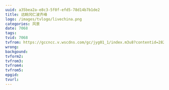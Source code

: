 ```yaml
---
uuid: a35bea2a-e8c3-5f0f-efd5-78d14b7b1de2
title: 远眺冈仁波齐峰
logo: /images/tvlogo/livechina.png
categories: 风景
date: 7068
tags:
tvid: 7068
tvfrom: https://gccncc.v.wscdns.com/gc/jyg01_1/index.m3u8?contentid=2820180516001
wrong:
backgound:
tvform2:
tvfrom3:
tvfrom4:
tvfrom5:
epgid:
tvurl:
---
```

